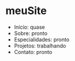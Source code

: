 # meuSite

- Início: quase
- Sobre: pronto
- Especialidades: pronto
- Projetos: trabalhando
- Contato: pronto
